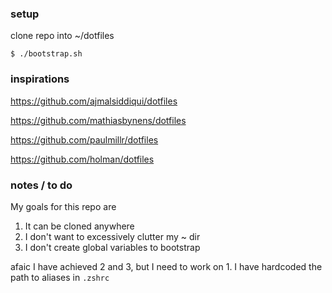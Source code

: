 ### setup
clone repo into ~/dotfiles

`$ ./bootstrap.sh`

### inspirations
https://github.com/ajmalsiddiqui/dotfiles

https://github.com/mathiasbynens/dotfiles

https://github.com/paulmillr/dotfiles

https://github.com/holman/dotfiles

### notes / to do
My goals for this repo are
1. It can be cloned anywhere
2. I don't want to excessively clutter my ~ dir
3. I don't create global variables to bootstrap

afaic I have achieved 2 and 3, but I need to work on 1.
I have hardcoded the path to aliases in `.zshrc`
